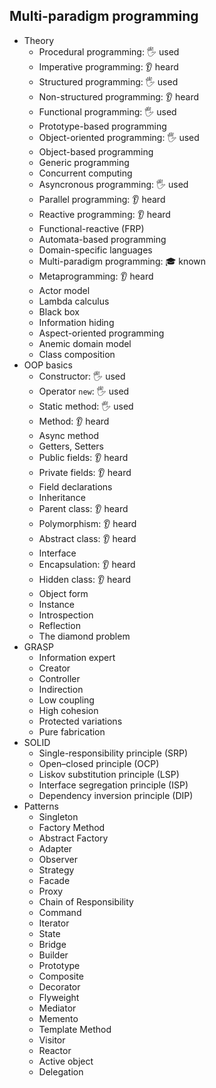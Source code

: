 ## Multi-paradigm programming

- Theory
  - Procedural programming: 🖐️ used
  - Imperative programming: 👂 heard
  - Structured programming: 🖐️ used
  - Non-structured programming: 👂 heard
  - Functional programming: 🖐️ used
  - Prototype-based programming
  - Object-oriented programming: 🖐️ used
  - Object-based programming
  - Generic programming
  - Concurrent computing
  - Asyncronous programming: 🖐️ used
  - Parallel programming: 👂 heard
  - Reactive programming: 👂 heard
  - Functional-reactive (FRP)
  - Automata-based programming
  - Domain-specific languages
  - Multi-paradigm programming: 🎓 known
  - Metaprogramming: 👂 heard
  - Actor model
  - Lambda calculus
  - Black box
  - Information hiding
  - Aspect-oriented programming
  - Anemic domain model
  - Class composition
- OOP basics
  - Constructor: 🖐️ used
  - Operator `new`: 🖐️ used
  - Static method: 🖐️ used
  - Method: 👂 heard
  - Async method
  - Getters, Setters
  - Public fields: 👂 heard
  - Private fields: 👂 heard
  - Field declarations
  - Inheritance
  - Parent class: 👂 heard
  - Polymorphism: 👂 heard
  - Abstract class: 👂 heard
  - Interface
  - Encapsulation: 👂 heard
  - Hidden class: 👂 heard
  - Object form
  - Instance
  - Introspection
  - Reflection
  - The diamond problem
- GRASP
  - Information expert
  - Creator
  - Controller
  - Indirection
  - Low coupling
  - High cohesion
  - Protected variations
  - Pure fabrication
- SOLID
  - Single-responsibility principle (SRP)
  - Open–closed principle (OCP)
  - Liskov substitution principle (LSP)
  - Interface segregation principle (ISP)
  - Dependency inversion principle (DIP)
- Patterns
  - Singleton
  - Factory Method
  - Abstract Factory
  - Adapter
  - Observer
  - Strategy
  - Facade
  - Proxy
  - Chain of Responsibility
  - Command
  - Iterator
  - State
  - Bridge
  - Builder
  - Prototype
  - Composite
  - Decorator
  - Flyweight
  - Mediator
  - Memento
  - Template Method
  - Visitor
  - Reactor
  - Active object
  - Delegation
